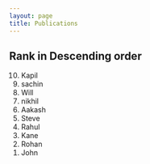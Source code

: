 ```yaml
---
layout: page
title: Publications
---
```


<!DOCTYPE html>
<html>
<body>
    <h2>Rank in Descending order</h2>
    <ol reversed="reversed" start="10">
        <li>Kapil</li>
        <li>sachin</li>
        <li>Will</li>
        <li>nikhil</li>
        <li>Aakash</li>
        <li>Steve</li>
        <li>Rahul</li>
        <li>Kane</li>
        <li>Rohan</li>
        <li>John</li>
    </ol>
</body>


